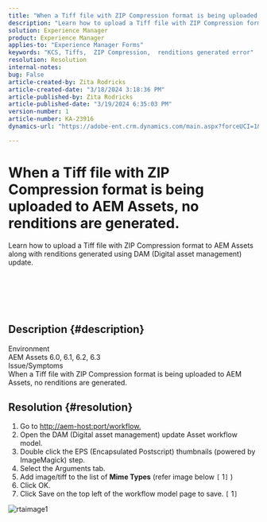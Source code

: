 ```yaml
---
title: "When a Tiff file with ZIP Compression format is being uploaded to AEM Assets, no renditions are generated."
description: "Learn how to upload a Tiff file with ZIP Compression format to AEM Assets along with renditions generated."
solution: Experience Manager
product: Experience Manager
applies-to: "Experience Manager Forms"
keywords: "KCS, Tiffs,  ZIP Compression,  renditions generated error"
resolution: Resolution
internal-notes: 
bug: False
article-created-by: Zita Rodricks
article-created-date: "3/18/2024 3:18:36 PM"
article-published-by: Zita Rodricks
article-published-date: "3/19/2024 6:35:03 PM"
version-number: 1
article-number: KA-23916
dynamics-url: "https://adobe-ent.crm.dynamics.com/main.aspx?forceUCI=1&pagetype=entityrecord&etn=knowledgearticle&id=9b0508c6-3ae5-ee11-904d-6045bd006079"

---
```

# When a Tiff file with ZIP Compression format is being uploaded to AEM Assets, no renditions are generated.

Learn how to upload a Tiff file with ZIP Compression format to AEM Assets along with renditions generated using DAM (Digital asset management) update.<br><br><br><br> <br><br>
## Description {#description}

Environment<br>AEM Assets 6.0, 6.1, 6.2, 6.3<br>Issue/Symptoms<br>When a Tiff file with ZIP Compression format is being uploaded to AEM Assets, no renditions are generated.

## Resolution {#resolution}


1. Go to [http://aem-host:port/workflow.](http://aem-host:port/workflow.)
2. Open the DAM (Digital asset management) update Asset workflow model.
3. Double click the EPS (Encapsulated Postscript) thumbnails (powered by ImageMagick) step.
4. Select the Arguments tab.
5. Add image/tiff to the list of <b>Mime Types</b> (refer image below `[` 1`]` )
6. Click OK.
7. Click Save on the top left of the workflow model page to save. `[` 1`]`


![rtaimage1](https://helpx.adobe.com/content/dam/help/en/experience-manager/kb/Tiffs-with-ZIP-Compression-do-not-get-renditions-generated-AEM-Assets/jcr%3acontent/main-pars/procedure/proc_par/step_4/step_par/image/rtaimage1.png)
